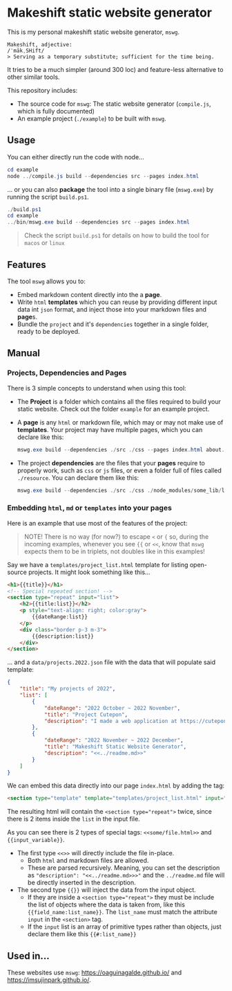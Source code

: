 # Makeshift static website generator

This is my personal makeshift static website generator, `mswg`.

```
Makeshift, adjective:
/ˈmākˌSHift/
> Serving as a temporary substitute; sufficient for the time being.
```

It tries to be a much simpler (around 300 loc) and feature-less alternative to other similar tools.

This repository includes:
* The source code for `mswg`: The static website generator (`compile.js`, which is fully documented)
* An example project (`./example`) to be built with `mswg`.

## Usage

You can either directly run the code with node...

```ps1
cd example
node ../compile.js build --dependencies src --pages index.html
```

... or you can also **package** the tool into a single binary file (`mswg.exe`) by running the script `build.ps1`.

```ps1
./build.ps1
cd example
../bin/mswg.exe build --dependencies src --pages index.html
```

> Check the script `build.ps1` for details on how to build the tool for `macos` or `linux`

## Features

The tool `mswg` allows you to:

* Embed markdown content directly into the a **page**.
* Write `html` **templates** which you can reuse by providing different input data int `json` format, and inject those into your markdown files and **page**s.
* Bundle the `project` and it's `dependencies` together in a single folder, ready to be deployed.

## Manual

### Projects, Dependencies and Pages

There is 3 simple concepts to understand when using this tool:

* The **Project** is a folder which contains all the files required to build your static website.
    Check out the folder `example` for an example project.

* A **page** is any `html` or markdown file, which may or may not make use of **templates**.
    Your project may have multiple pages, which you can declare like this:
    ```ps1
    mswg.exe build --dependencies ./src ./css --pages index.html about.html
    ```
* The project **dependencies** are the files that your **pages** require to properly work, such as `css` or `js` files, or even a folder full of files called `./resource`.
    You can declare them like this:
    ```ps1
    mswg.exe build --dependencies ./src ./css ./node_modules/some_lib/lib.min.js --pages index.html
    ```

### Embedding `html`, `md` or `templates` into your pages

Here is an example that use most of the features of the project:

> NOTE! There is no way (for now?) to escape `<` or `{` so, during the incoming examples, whenever you see `{{` or `<<`, know that `mswg` expects them to be in triplets, not doubles like in this examples!

Say we have a `templates/project_list.html` template for listing open-source projects. It might look something like this...

```html
<h1>{{title}}</h1>
<!-- Special repeated section! -->
<section type="repeat" input="list">
    <h2>{{title:list}}</h2>
    <p style="text-align: right; color:gray">
        {{dateRange:list}}
    </p>
    <div class="border p-3 m-3">
        {{description:list}}
    </div>
</section>
```

... and a `data/projects.2022.json` file with the data that will populate said template:


```json
{
    "title": "My projects of 2022",
    "list": [
        {
            "dateRange": "2022 October ~ 2022 November",
            "title": "Project Cutepon",
            "description": "I made a web application at https://cutepon.net!"
        },
        {
            "dateRange": "2022 November ~ 2022 December",
            "title": "Makeshift Static Website Generator",
            "description": "<<../readme.md>>"
        }
    ]
}
```

We can embed this data directly into our page `index.html` by adding the tag:

```html
<section type="template" template="templates/project_list.html" input="data/projects.2022.json"></section>
```

The resulting html will contain the `<section type="repeat">` twice, since there is 2 items inside the `list` in the input file.

As you can see there is 2 types of special tags: `<<some/file.html>>` and `{{input_variable}}`.
* The first type `<<>>` will directly include the file in-place.
  * Both `html` and markdown files are allowed. 
  * These are parsed recursively. Meaning, you can set the description as `"description": "<<../readme.md>>>"` and the `../readme.md` file will be directly inserted in the description.
* The second type `{{}}` will inject the data from the input object.
  * If they are inside a `<section type="repeat">` they must be include the list of objects where the data is taken from, like this `{{field_name:list_name}}`. The `list_name` must match the attribute `input` in the `<section>` tag.
  * If the `input` list is an array of primitive types rather than objects, just declare them like this `{{#:list_name}}`


## Used in...

These websites use `mswg`: <https://oaguinagalde.github.io/> and <https://imsujinpark.github.io/>.
